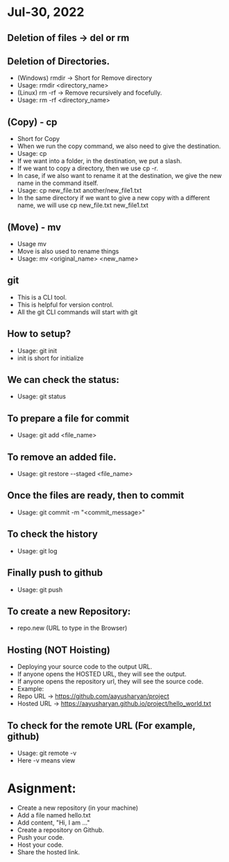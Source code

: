 # Jul-30, 2022

## Deletion of files -> del or rm

## Deletion of Directories.
- (Windows) rmdir -> Short for Remove directory
- Usage: rmdir <directory_name>
- (Linux) rm -rf -> Remove recursively and focefully.
- Usage: rm -rf <directory_name>

## (Copy) - cp
- Short for Copy
- When we run the copy command, we also need to give the destination.
- Usage: cp <source> <destination>
- If we want into a folder, in the destination, we put a slash.
- If we want to copy a directory, then we use cp -r.
- In case, if we also want to rename it at the destination, we give the new name in the command itself.
- Usage: cp new_file.txt another/new_file1.txt
- In the same directory if we want to give a new copy with a different name, we will use cp new_file.txt new_file1.txt

## (Move) - mv
- Usage mv <source> <destination>
- Move is also used to rename things
- Usage: mv <original_name> <new_name>

## git
- This is a CLI tool.
- This is helpful for version control.
- All the git CLI commands will start with git

## How to setup?
- Usage: git init
- init is short for initialize

## We can check the status:
- Usage: git status

## To prepare a file for commit
- Usage: git add <file_name>

## To remove an added file.
- Usage: git restore --staged <file_name>

## Once the files are ready, then to commit
- Usage: git commit -m "<commit_message>"

## To check the history
- Usage: git log

## Finally push to github
- Usage: git push

## To create a new Repository:
- repo.new (URL to type in the Browser)

## Hosting (NOT Hoisting)
- Deploying your source code to the output URL.
- If anyone opens the HOSTED URL, they will see the output.
- If anyone opens the repository url, they will see the source code.
- Example:
- Repo URL   -> https://github.com/aayusharyan/project
- Hosted URL -> https://aayusharyan.github.io/project/hello_world.txt

## To check for the remote URL (For example, github)
- Usage: git remote -v
- Here -v means view





# Asignment:
- Create a new repository (in your machine)
- Add a file named hello.txt
- Add content, "Hi, I am ..."
- Create a repository on Github.
- Push your code.
- Host your code.
- Share the hosted link.

